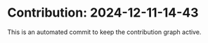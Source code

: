 # Contribution: 2024-12-11-14-43
This is an automated commit to keep the contribution graph active.

